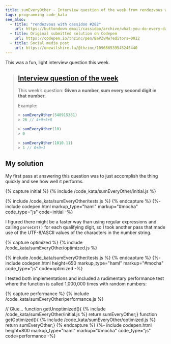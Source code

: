 ```yaml
---
title: sumEveryOther - Interview question of the week from rendezvous with cassidoo
tags: programming code_kata
see_also:
  - title: "rendezvous with cassidoo #282"
    url: https://buttondown.email/cassidoo/archive/what-you-do-every-day-matters-more-than-what-you/
  - title: Original submitted solution on Codepen
    url: https://codepen.io/thzinc/pen/BaPZvMw?editors=0012
  - title: Social media post
    url: https://onewilshire.la/@thzinc/109686539545245440
---
```


This was a fun, light interview question this week.

> ## [Interview question of the week](https://buttondown.email/cassidoo/archive/what-you-do-every-day-matters-more-than-what-you/)
>
> This week’s question:
> **Given a number, sum every second digit in that number.**
>
> Example:
>
> ```javascript
> > sumEveryOther(548915381)
> > 26 // 4+9+5+8
>
> > sumEveryOther(10)
> > 0
>
> > sumEveryOther(1010.11)
> > 1 // 0+0+1
> ```

## My solution

My first pass at answering this question was to just accomplish the thing quickly and see how well it performs.

{% capture initial %}
{% include /code_kata/sumEveryOther/initial.js %}

{% include /code_kata/sumEveryOther/tests.js %}
{% endcapture %}
{%- include codepen.html markup_type="haml" markup="#mocha" code_type="js" code=initial -%}

I figured there might be a faster way than using regular expressions and calling `parseInt()` for each qualifying digit, so I took another pass that made use of the UTF-8/ASCII values of the characters in the number string.

{% capture optimized %}
{% include /code_kata/sumEveryOther/optimized.js %}

{% include /code_kata/sumEveryOther/tests.js %}
{% endcapture %}
{%- include codepen.html height=650 markup_type="haml" markup="#mocha" code_type="js" code=optimized -%}

I tested both implementations and included a rudimentary performance test where the function is called 1,000,000 times with random numbers:

{% capture performance %}
{% include /code_kata/sumEveryOther/performance.js %}

// Glue...
function getUnoptimized(){
{% include /code_kata/sumEveryOther/initial.js %}
return sumEveryOther;}
function getOptimized(){
{% include /code_kata/sumEveryOther/optimized.js %}
return sumEveryOther;}
{% endcapture %}
{%- include codepen.html height=800 markup_type="haml" markup="#mocha" code_type="js" code=performance -%}
